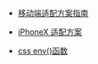 
* [移动端适配方案指南](https://github.com/fengshi123/blog/issues/35)

* [iPhoneX 适配方案](https://github.com/fengshi123/blog/issues/34)

* [css env()函数](https://developer.mozilla.org/zh-CN/docs/Web/CSS/env)